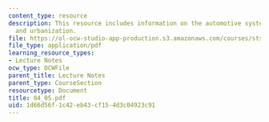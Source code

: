```yaml
---
content_type: resource
description: This resource includes information on the automotive system, automobality
  and urbanization.
file: https://ol-ocw-studio-app-production.s3.amazonaws.com/courses/sts-001-technology-in-american-history-spring-2006/1d66d56f1c42eb43cf154d3c04923c91_04_05.pdf
file_type: application/pdf
learning_resource_types:
- Lecture Notes
ocw_type: OCWFile
parent_title: Lecture Notes
parent_type: CourseSection
resourcetype: Document
title: 04_05.pdf
uid: 1d66d56f-1c42-eb43-cf15-4d3c04923c91
---
```

